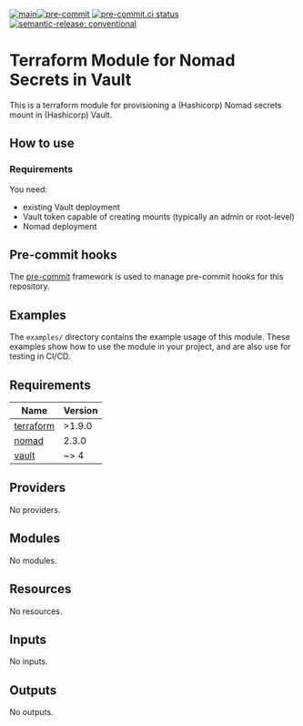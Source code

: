 [![main](https://github.com/hashi-at-home/terraform-vault-nomad/actions/workflows/release.yml/badge.svg)](https://github.com/hashi-at-home/terraform-vault-nomad/actions/workflows/release.yml)[![pre-commit](https://img.shields.io/badge/pre--commit-enabled-brightgreen?logo=pre-commit&logoColor=white)](https://github.com/pre-commit/pre-commit) [![pre-commit.ci status](https://results.pre-commit.ci/badge/github/hashi-at-home/terraform-vault-nomad/main.svg)](https://results.pre-commit.ci/latest/github/hashi-at-home/terraform-vault-nomad/main) [![semantic-release: conventional](https://img.shields.io/badge/semantic--release-conventional-e10079?logo=semantic-release)](https://github.com/semantic-release/semantic-release)

# Terraform Module for Nomad Secrets in Vault

This is a terraform module for provisioning a (Hashicorp) Nomad secrets mount in (Hashicorp) Vault.

## How to use

### Requirements

You need:

- existing Vault deployment
- Vault token capable of creating mounts (typically an admin or root-level)
- Nomad deployment

## Pre-commit hooks

<!-- Edit this section or delete if you make no change  -->

The [pre-commit](https://pre-commit.com) framework is used to manage pre-commit hooks for this repository.

## Examples

The `examples/` directory contains the example usage of this module.
These examples show how to use the module in your project, and are also use for testing in CI/CD.

<!--
Modify this section according to the kinds of examples you want
You may want to change the names of the examples or the kinds of
examples themselves
-->

<!-- BEGIN_TF_DOCS -->
## Requirements

| Name | Version |
|------|---------|
| <a name="requirement_terraform"></a> [terraform](#requirement\_terraform) | >1.9.0 |
| <a name="requirement_nomad"></a> [nomad](#requirement\_nomad) | 2.3.0 |
| <a name="requirement_vault"></a> [vault](#requirement\_vault) | ~> 4 |

## Providers

No providers.

## Modules

No modules.

## Resources

No resources.

## Inputs

No inputs.

## Outputs

No outputs.
<!-- END_TF_DOCS -->
